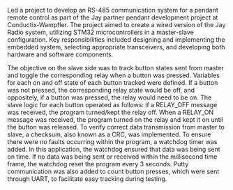 Led a project to develop an RS-485 communication system for a pendant remote control as part of the Jay partner pendant development project at Conductix-Wampfler. The project aimed to create a wired version of the Jay Radio system, utilizing STM32 microcontrollers in a master-slave configuration. Key responsibilities included designing and implementing the embedded system, selecting appropriate transceivers, and developing both hardware and software components.

The objective on the slave side was to track button states sent from master and toggle the corresponding relay when a button was pressed. Variables for each on and off state of each button tracked were defined. If a button was not pressed, the corresponding relay state would be off, and oppositely, if a button was pressed, the relay would need to be on. The slave logic for each button operated as follows: if a RELAY_OFF message was received, the program turned/kept the relay off. When a RELAY_ON message was received, the program turned on the relay and kept it on until the button was released. To verify correct data transmission from master to slave, a checksum, also known as a CRC, was implemented. To ensure there were no faults occurring within the program, a watchdog timer was added. In this application, the watchdog ensured that data was being sent on time. If no data was being sent or received within the millisecond time frame, the watchdog reset the program every 3 seconds. Putty communication was also added to count button presses, which were sent through UART, to facilitate easy tracking during testing.
